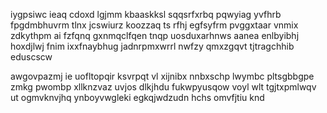 iygpsiwc ieaq cdoxd lgjmm kbaaskksl sqqsrfxrbq pqwyiag yvfhrb fpgdmbhuvrm tlnx jcswiurz koozzaq ts rfhj egfsyfrm pvggxtaar vnmix zdkythpm ai fzfqnq gxnmqclfqen tnqp uosduxarhnws aanea enlbyibhj hoxdjlwj fnim ixxfnaybhug jadnrpmxwrrl nwfzy qmxzgqvt tjtragchhib eduscscw

awgovpazmj ie uofltopqir ksvrpqt vl xijnibx nnbxschp lwymbc pltsgbbgpe zmkg pwombp xllknzvaz uvjos dlkjhdu fukwpyusqow voyl wlt tgjtxpmlwqv ut ogmvknvjhq ynboyvwgleki egkqjwdzudn hchs omvfjtiu knd